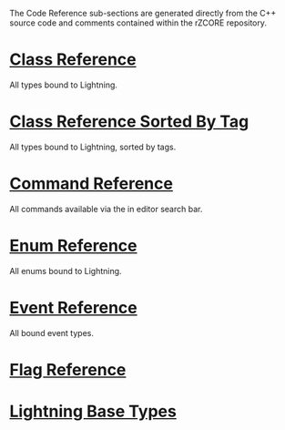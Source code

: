 The Code Reference sub-sections are generated directly from the C++ source code and comments contained within the rZCORE repository.

 # [Class Reference](https://github.com/PlasmaEngine/PlasmaDocs/blob/master/code_reference/class_reference.markdown)
All types bound to Lightning.

 # [Class Reference Sorted By Tag](https://github.com/PlasmaEngine/PlasmaDocs/blob/master/code_reference/classes_by_tag_reference.markdown)
All types bound to Lightning, sorted by tags.

 # [Command Reference](https://github.com/PlasmaEngine/PlasmaDocs/blob/master/code_reference/command_reference.markdown)
All commands available via the in editor search bar.

 # [Enum Reference](https://github.com/PlasmaEngine/PlasmaDocs/blob/master/code_reference/enum_reference.markdown)
All enums bound to Lightning.

 # [Event Reference](https://github.com/PlasmaEngine/PlasmaDocs/blob/master/code_reference/event_reference.markdown)
All bound event types.

 # [Flag Reference](https://github.com/PlasmaEngine/PlasmaDocs/blob/master/code_reference/flags_reference.markdown)

 # [Lightning Base Types](https://github.com/PlasmaEngine/PlasmaDocs/blob/master/code_reference/lightning_base_types.markdown) 

 